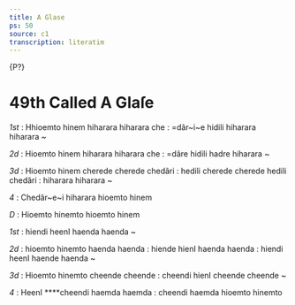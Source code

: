 ```yaml
---
title: A Glase
ps: 50
source: c1
transcription: literatim
---
```


{P?}

# 49th Called A Glaſe

_1st_
: Hhioemto hinem hiharara hiharara che
: =dãr~i~e hidili hiharara hiharara \~

_2d_
: Hioemto hinem hiharara hiharara che
: =dãre hidili hadre hiharara \~

_3d_
: Hioemto hinem cherede cherede chedãri
: hedili cherede cherede hedili chedãri
: hiharara hiharara \~

_4_
: Chedãr~e~i hiharara hioemto hinem

_D_
: Hioemto hinemto hioemto hinem

_1st_
: hiendi heenI haenda haenda \~

_2d_
: hioemto hinemto haenda haenda
: hiende hienI haenda haenda
: hiendi heenI haende haenda \~

_3d_
: Hioemto hinemto cheende cheende
: cheendi hienI cheende cheende \~

_4_
: HeenI \*\*\*\*cheendi haemda haemda
: cheendi haemda hioemto hinemto
